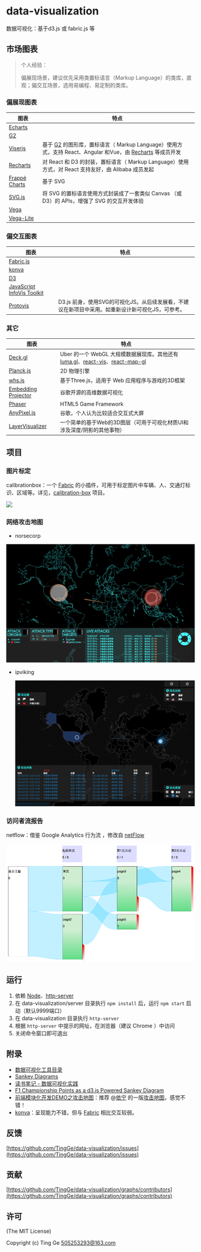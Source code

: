 # data-visualization
数据可视化：基于d3.js 或 fabric.js 等

## 市场图表

> 个人经验：
>
> 偏展现场景，建议优先采用类置标语言（Markup Language）的类库，直观；偏交互场景，选用易编程、易定制的类库。

### 偏展现图表

| 图表                                       | 特点                                       |
| ---------------------------------------- | ---------------------------------------- |
| [Echarts](http://echarts.baidu.com/index.html) |                                          |
| [G2](https://antv.alipay.com/index.html) |                                          |
| [Viserjs](https://github.com/viserjs/viser) | 基于 [G2](https://github.com/antvis/g2) 的图形库，置标语言（ Markup Language）使用方式，支持 React、Angular 和Vue，由 [Recharts](https://github.com/recharts/recharts) 等成员开发 |
| [Recharts](https://github.com/recharts/recharts) | 对 React 和 D3 的封装，置标语言（ Markup Language）使用方式，对 React 支持友好，由 Alibaba 成员发起 |
| [Frappé Charts](https://github.com/frappe/charts) | 基于 SVG                                   |
| [SVG.js](https://github.com/svgdotjs/svg.js) | 将 SVG 的置标语言使用方式封装成了一套类似 Canvas （或 D3）的 APIs，增强了 SVG 的交互开发体验 |
| [Vega](https://vega.github.io/vega/)     |                                          |
| [Vega-Lite](https://vega.github.io/vega-lite/) |                                          |

### 偏交互图表

| 图表                                       | 特点                                       |
| ---------------------------------------- | ---------------------------------------- |
| [Fabric.js](http://fabricjs.com/)        |                                          |
| [konva](http://konvajs.github.io/)       |                                          |
| [D3](https://d3js.org/)                  |                                          |
| [JavaScript InfoVis Toolkit](https://github.com/philogb/jit) |                                          |
| [Protovis](http://mbostock.github.io/protovis/ex/) | D3.js 前身，使用SVG的可视化JS。从后续发展看，不建议在新项目中采用。如重新设计新可视化JS，可参考。 |

### 其它

| 图表                                       | 特点                                       |
| ---------------------------------------- | ---------------------------------------- |
| [Deck.gl](https://github.com/uber/deck.gl) | Uber 的一个 WebGL 大规模数据展现库。其他还有 [luma.gl](https://uber.github.io/luma.gl/#/)、[react-vis](https://uber.github.io/react-vis/)、[react-map-gl](https://uber.github.io/react-map-gl/) |
| [Planck.js](https://github.com/shakiba/planck.js) | 2D 物理引擎                                  |
| [whs.js](https://github.com/WhitestormJS/whs.js) | 基于Three.js，适用于 Web 应用程序与游戏的3D框架          |
| [Embedding Projector](https://www.tensorflow.org/get_started/embedding_viz) | 谷歌开源的高维数据可视化                             |
| [Phaser](https://github.com/photonstorm/phaser) | HTML5 Game Framework                     |
| [AnyPixel.js](http://googlecreativelab.github.io/anypixel) | 谷歌，个人认为比较适合交互式大屏                         |
| [LayerVisualizer](https://github.com/romannurik/LayerVisualizer) | 一个简单的基于Web的3D图层（可用于可视化材质UI和涉及深度/阴影的其他事物） |


## 项目

### 图片标定

calibrationbox：一个 [Fabric](http://fabricjs.com/) 的小插件，可用于标定图片中车辆、人、交通灯标识、区域等。详见，[calibration-box](https://github.com/TingGe/calibration-box) 项目。

![](https://github.com/TingGe/calibration-box/raw/master/assets/calibrationbox.png)

### 网络攻击地图

- norsecorp

![](./assets/norsecorp.png)

- ipviking

  ![](./assets/ipviking.png)

### 访问者流报告

netflow：借鉴 Google Analytics 行为流 ，修改自 [netFlow](https://github.com/jdk137/netFlow/)

![](./assets/netflow.png)

## 运行

1. 依赖 [Node](https://nodejs.org/)、[http-server](https://github.com/indexzero/http-server)
2. 在 data-visualization/server 目录执行 `npm install` 后，运行 `npm start` 启动（默认9999端口）
3. 在 data-visualization 目录执行 `http-server`
4. 根据 `http-server` 中提示的网址，在浏览器（建议 Chrome ）中访问
5. 关闭命令窗口即可退出

## 附录

- [数据可视化工具目录](http://www.datavizcatalogue.com/ZH/index.html)
- [Sankey Diagrams](https://bost.ocks.org/mike/sankey/)
- [读书笔记 - 数据可视化实践](http://blog.lyuehh.com/book/2013/05/25/reading-notes-Interactive-Data-Visualization.html)
- [F1 Championship Points as a d3.js Powered Sankey Diagram](https://blog.ouseful.info/2012/05/24/f1-championship-points-as-a-d3-js-powered-sankey-diagram/)
- [前端模块化开发DEMO之攻击地图](http://fuxiaode.cn/blog/2015/12/05/attack-map-with-amd)：推荐 @[依宁](https://github.com/danislyn) 的一版[攻击地图](http://fuxiaode.cn/demo/AttackMap/index.html)，感觉不错！
- [konva](http://konvajs.github.io/)：呈现能力不错，但与  [Fabric](http://fabricjs.com/) 相比交互较弱。

## 反馈

[https://github.com/TingGe/data-visualization/issues](https://github.com/TingGe/data-visualization/issues)

## 贡献

[https://github.com/TingGe/data-visualization/graphs/contributors](https://github.com/TingGe/data-visualization/graphs/contributors)

## 许可

(The MIT License)

Copyright (c)  Ting Ge [505253293@163.com](mailto:505253293@163.com)
